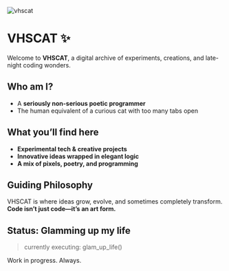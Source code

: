 ![vhscat](https://github.com/user-attachments/assets/064c84f3-1fa5-4020-a665-c65647b0edc2)

# **VHSCAT** ✨  

Welcome to **VHSCAT**, a digital archive of experiments, creations, and late-night coding wonders.  

## **Who am I?**  
- A **seriously non-serious poetic programmer**
- The human equivalent of a curious cat with too many tabs open  

## **What you’ll find here**  
- **Experimental tech & creative projects**  
- **Innovative ideas wrapped in elegant logic**
- **A mix of pixels, poetry, and programming**   

## **Guiding Philosophy**  
VHSCAT is where ideas grow, evolve, and sometimes completely transform. **Code isn’t just code—it’s an art form.**  

## **Status: Glamming up my life** 
> currently executing: glam_up_life()

Work in progress. Always.  
